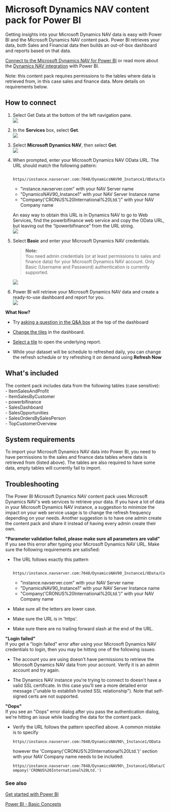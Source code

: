 ﻿<properties 
   pageTitle="Microsoft Dynamics NAV content pack for Power BI"
   description="Microsoft Dynamics NAV content pack for Power BI"
   services="powerbi" 
   documentationCenter="" 
   authors="theresapalmer" 
   manager="mblythe" 
   backup=""
   editor=""
   tags=""
   qualityFocus="no"
   qualityDate=""/>
 
<tags
   ms.service="powerbi"
   ms.devlang="NA"
   ms.topic="article"
   ms.tgt_pltfrm="NA"
   ms.workload="powerbi"
   ms.date="05/17/2016"
   ms.author="tpalmer"/>

# Microsoft Dynamics NAV content pack for Power&nbsp;BI  

Getting insights into your Microsoft Dynamics NAV data is easy with Power BI and the Microsoft Dynamics NAV content pack. Power BI retrieves your data, both Sales and Financial data then builds an out-of-box dashboard and reports based on that data.

[Connect to the Microsoft Dynamics NAV for Power BI](https://app.powerbi.com/getdata/services/microsoft-dynamics-nav) or read more about the [Dynamics NAV integration](https://powerbi.microsoft.com/integrations/microsoft_dynamics_nav) with Power BI.

Note: this content pack requires permissions to the tables where data is retrieved from, in this case sales and finance data. More details on requirements below.

## How to connect

1. Select Get Data at the bottom of the left navigation pane.  
![](media/powerbi-content-pack-microsoft-dynamics-nav/getdata.png)

2. In the **Services** box, select **Get**.  
![](media/powerbi-content-pack-microsoft-dynamics-nav/services.PNG)

3. Select **Microsoft Dynamics NAV**, then select **Get**.  
![](media/powerbi-content-pack-microsoft-dynamics-nav/mdnav.png)

4. When prompted, enter your Microsoft Dynamics NAV OData URL. The URL should match the following pattern: 

    	https//instance.navserver.com:7048/DynamicsNAV90_Instance1/OData/Company('CRONUS%20International%20Ltd.')
	- "instance.navserver.com" with your NAV Server name
	- "DynamicsNAV90\_Instance1" with your NAV Server Instance name
    - "Company('CRONUS%20International%20Ltd.')" with your NAV Company name

	An easy way to obtain this URL is in Dynamics NAV to go to Web Services, find the powerbifinance web service and copy the OData URL, but leaving out the “/powerbifinance” from the URL string.  
	![](media/powerbi-content-pack-microsoft-dynamics-nav/param.PNG)

5. Select **Basic** and enter your Microsoft Dynamics NAV credentials.

	>**Note:**  
	>You need admin credentials (or at least permissions to sales and finance data) for your Microsoft Dynamics NAV account.  Only Basic (Username and Password) authentication is currently supported.
	
	![](media/powerbi-content-pack-microsoft-dynamics-nav/creds.PNG)

6. Power BI will retrieve your Microsoft Dynamics NAV data and create a ready-to-use dashboard and report for you.   
![](media/powerbi-content-pack-microsoft-dynamics-nav/dashboard.png)

**What Now?**

- Try [asking a question in the Q&A box](powerbi-service-q-and-a.md) at the top of the dashboard

- [Change the tiles](powerbi-service-edit-a-tile-in-a-dashboard.md) in the dashboard.

- [Select a tile](powerbi-service-dashboard-tiles.md) to open the underlying report.

- While your dataset will be schedule to refreshed daily, you can change the refresh schedule or try refreshing it on demand using **Refresh Now**

## What's included

The content pack includes data from the following tables (case sensitive):  
    - ItemSalesAndProfit  
    - ItemSalesByCustomer  
    - powerbifinance  
    - SalesDashboard  
    - SalesOpportunities  
    - SalesOrdersBySalesPerson  
    - TopCustomerOverview  

## System requirements

To import your Microsoft Dynamics NAV data into Power BI, you need to have permissions to the sales and finance data tables where data is retrieved from (listed above). The tables are also required to have some data, empty tables will currently fail to import.


## Troubleshooting  

The Power BI Microsoft Dynamics NAV content pack uses Microsoft Dynamics NAV's web services to retrieve your data. If you have a lot of data in your Microsoft Dynamics NAV instance, a suggestion to minimize the impact on your web service usage is to change the refresh frequency depending on your needs. Another suggestion is to have one admin create the content pack and share it instead of having every admin create their own.

**"Parameter validation failed, please make sure all parameters are valid"**  
If you see this error after typing your Microsoft Dynamics NAV URL. Make sure the following requirements are satisfied:

- The URL follows exactly this pattern 

    	https//instance.navserver.com:7048/DynamicsNAV90_Instance1/OData/Company('CRONUS%20International%20Ltd.')
    - "instance.navserver.com" with your NAV Server name
    - "DynamicsNAV90\_Instance1" with your NAV Server Instance name
    - "Company('CRONUS%20International%20Ltd.')" with your NAV Company name
- Make sure all the letters are lower case.  
- Make sure the URL is in 'https'.  
- Make sure there are no trailing forward slash at the end of the URL.

**"Login failed"**  
If you get a "login failed" error after using your Microsoft Dynamics NAV credentials to login, then you may be hitting one of the following issues:

- The account you are using doesn't have permissions to retrieve the Microsoft Dynamics NAV data from your account. Verify it is an admin account and try again. 
 
- The Dynamics NAV instance you're trying to connect to doesn't have a valid SSL certificate. In this case you'll see a more detailed error message ("unable to establish trusted SSL relationship"). Note that self-signed certs are not supported.

**"Oops"**  
If you see an "Oops" error dialog after you pass the authentication dialog, we're hitting an issue while loading the data for the content pack. 

- Verify the URL follows the pattern specified above. A common mistake is to specify 

    `https//instance.navserver.com:7048/DynamicsNAV90\_Instance1/OData` 
    
    however the 'Company('CRONUS%20International%20Ltd.')' section with your NAV Company name needs to be included:
    
    `https//instance.navserver.com:7048/DynamicsNAV90\_Instance1/OData/Company('CRONUS%20International%20Ltd.')`
    
### See also

[Get started with Power BI](powerbi-service-get-started.md)

[Power BI - Basic Concepts](powerbi-service-basic-concepts.md)

